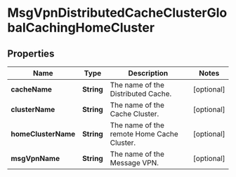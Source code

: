 

# MsgVpnDistributedCacheClusterGlobalCachingHomeCluster


## Properties

| Name | Type | Description | Notes |
|------------ | ------------- | ------------- | -------------|
|**cacheName** | **String** | The name of the Distributed Cache. |  [optional] |
|**clusterName** | **String** | The name of the Cache Cluster. |  [optional] |
|**homeClusterName** | **String** | The name of the remote Home Cache Cluster. |  [optional] |
|**msgVpnName** | **String** | The name of the Message VPN. |  [optional] |



